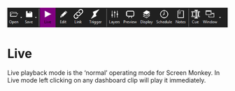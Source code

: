 ![](../../images/toolbar.png)
# Live

Live playback mode is the ‘normal’ operating mode for Screen Monkey. In Live mode left clicking on any dashboard clip will play it immediately.

